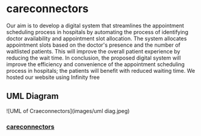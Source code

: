 # careconnectors
Our aim is to develop a digital system that streamlines the appointment scheduling process in hospitals by automating the process of identifying doctor availability and appointment slot allocation. The system allocates appointment slots based on the doctor's presence and the number of waitlisted patients. This will improve the overall patient experience by reducing the wait time. In conclusion, the proposed digital system will improve the efficiency and convenience of the appointment scheduling process in hospitals; the patients will benefit with reduced waiting time.
We hosted our website using Infinity free
## UML Diagram
![UML of Craeconnectors](images/uml diag.jpeg)

### [careconnectors](https://careconnectors.42web.io "Visit us😀")
